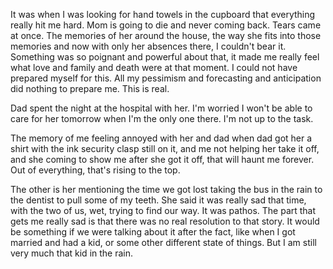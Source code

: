 It was when I was looking for hand towels in the cupboard that everything really hit me hard. Mom is going to die and never coming back. Tears came at once. The memories of her around the house, the way she fits into those memories and now with only her absences there, I couldn't bear it. Something was so poignant and powerful about that, it made me really feel what love and family and death were at that moment. I could not have prepared myself for this. All my pessimism and forecasting and anticipation did nothing to prepare me. This is real.

Dad spent the night at the hospital with her. I'm worried I won't be able to care for her tomorrow when I'm the only one there. I'm not up to the task.

The memory of me feeling annoyed with her and dad when dad got her a shirt with the ink security clasp still on it, and me not helping her take it off, and she coming to show me after she got it off, that will haunt me forever. Out of everything, that's rising to the top.

The other is her mentioning the time we got lost taking the bus in the rain to the dentist to pull some of my teeth. She said it was really sad that time, with the two of us, wet, trying to find our way. It was pathos. The part that gets me really sad is that there was no real resolution to that story. It would be something if we were talking about it after the fact, like when I got married and had a kid, or some other different state of things. But I am still very much that kid in the rain.
